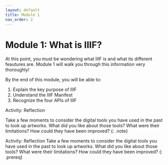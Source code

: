 ```yaml
---
layout: default
title: Module 1
nav_order: 2
---
```

# Module 1: What is IIIF?


At this point, you must be wondering what IIIF is and what its different feautures are. Module 1 will walk you through this information very thoroughly!


By the end of this module, you will be able to:

1. Explain the key purpose of IIIF
2. Understand the IIIF Manifest
3. Recognize the four APIs of IIIF



Activity: Reflection

Take a few moments to consider the digital tools you have used in the past to look up artworks. What did you like about those tools? What were their limitations? How could they have been improved? 
{: .note}

Activity: Reflection
Take a few moments to consider the digital tools you have used in the past to look up artworks. What did you like about those tools? What were their limitations? How could they have been improved? {: .prereq}

